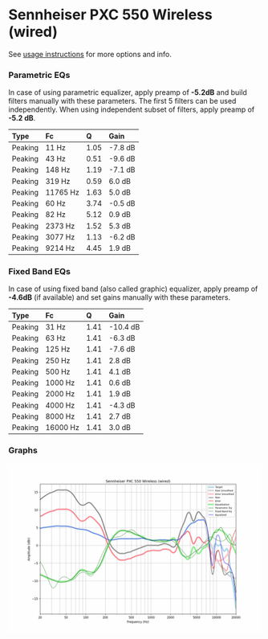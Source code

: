 # Sennheiser PXC 550 Wireless (wired)
See [usage instructions](https://github.com/jaakkopasanen/AutoEq#usage) for more options and info.

### Parametric EQs
In case of using parametric equalizer, apply preamp of **-5.2dB** and build filters manually
with these parameters. The first 5 filters can be used independently.
When using independent subset of filters, apply preamp of **-5.2 dB**.

| Type    | Fc       |    Q | Gain    |
|:--------|:---------|:-----|:--------|
| Peaking | 11 Hz    | 1.05 | -7.8 dB |
| Peaking | 43 Hz    | 0.51 | -9.6 dB |
| Peaking | 148 Hz   | 1.19 | -7.1 dB |
| Peaking | 319 Hz   | 0.59 | 6.0 dB  |
| Peaking | 11765 Hz | 1.63 | 5.0 dB  |
| Peaking | 60 Hz    | 3.74 | -0.5 dB |
| Peaking | 82 Hz    | 5.12 | 0.9 dB  |
| Peaking | 2373 Hz  | 1.52 | 5.3 dB  |
| Peaking | 3077 Hz  | 1.13 | -6.2 dB |
| Peaking | 9214 Hz  | 4.45 | 1.9 dB  |

### Fixed Band EQs
In case of using fixed band (also called graphic) equalizer, apply preamp of **-4.6dB**
(if available) and set gains manually with these parameters.

| Type    | Fc       |    Q | Gain     |
|:--------|:---------|:-----|:---------|
| Peaking | 31 Hz    | 1.41 | -10.4 dB |
| Peaking | 63 Hz    | 1.41 | -6.3 dB  |
| Peaking | 125 Hz   | 1.41 | -7.6 dB  |
| Peaking | 250 Hz   | 1.41 | 2.8 dB   |
| Peaking | 500 Hz   | 1.41 | 4.1 dB   |
| Peaking | 1000 Hz  | 1.41 | 0.6 dB   |
| Peaking | 2000 Hz  | 1.41 | 1.9 dB   |
| Peaking | 4000 Hz  | 1.41 | -4.3 dB  |
| Peaking | 8000 Hz  | 1.41 | 2.7 dB   |
| Peaking | 16000 Hz | 1.41 | 3.0 dB   |

### Graphs
![](./Sennheiser%20PXC%20550%20Wireless%20(wired).png)